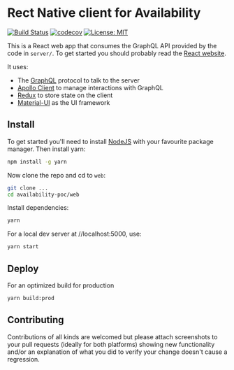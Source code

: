 # Rect Native client for Availability

[![Build Status](https://travis-ci.org/NSWSESMembers/availability-poc.svg?branch=master)](https://travis-ci.org/NSWSESMembers/availability-poc)
[![codecov](https://codecov.io/gh/NSWSESMembers/availability-poc/branch/master/graph/badge.svg)](https://codecov.io/gh/NSWSESMembers/availability-poc)
[![License: MIT](https://img.shields.io/badge/License-MIT-yellow.svg)](https://opensource.org/licenses/MIT)

This is a React web app that consumes the GraphQL API provided by the code in
`server/`. To get started you should probably read the [React website](https://reactjs.org).

It uses:

* The [GraphQL](http://graphql.org) protocol to talk to the server
* [Apollo Client](https://github.com/apollographql/apollo-client) to manage
  interactions with GraphQL
* [Redux](https://redux.js.org) to store state on the client
* [Material-UI](https://github.com/mui-org/material-ui) as the UI framework

## Install

To get started you'll need to install [NodeJS](https://nodejs.org/en/) with
your favourite package manager. Then install yarn:

```sh
npm install -g yarn
```

Now clone the repo and cd to `web`:

```sh
git clone ...
cd availability-poc/web
```

Install dependencies:

```sh
yarn
```

For a local dev server at //localhost:5000, use:

```sh
yarn start
```

## Deploy

For an optimized build for production

```sh
yarn build:prod
```

## Contributing

Contributions of all kinds are welcomed but please attach screenshots to your
pull requests (ideally for both platforms) showing new functionality and/or an
explanation of what you did to verify your change doesn't cause a regression.
